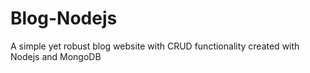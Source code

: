 # Blog-Nodejs
A simple yet robust blog website with CRUD functionality created with Nodejs and MongoDB
